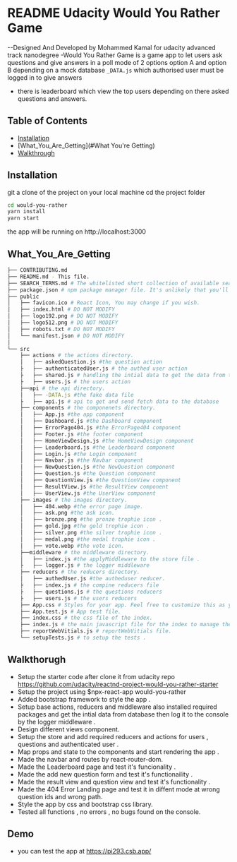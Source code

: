 # README Udacity Would You Rather Game
--Designed And Developed by Mohammed Kamal for udacity advanced track nanodegree
-Would You Rather Game is a game app to let users ask questions and give answers in a poll mode of 2 options option A and option B depending on a mock database ```_DATA.js``` which authorised user must be logged in to give answers 
- there is leaderboard which view the top users depending on there asked questions and answers.

## Table of Contents

- [Installation](#installation)
- [What_You_Are_Getting](#What You're Getting)
- [Walkthrough](#Walkthorugh)


## Installation
git a clone of the project on your local machine 
cd the project folder 
```sh
cd would-you-rather
yarn install
yarn start
```
the app will be running on http://localhost:3000
## What_You_Are_Getting
```bash
├── CONTRIBUTING.md
├── README.md - This file.
├── SEARCH_TERMS.md # The whitelisted short collection of available search terms for you to use with your app.
├── package.json # npm package manager file. It's unlikely that you'll need to modify this.
├── public
│   ├── favicon.ico # React Icon, You may change if you wish.
│   ├── index.html # DO NOT MODIFY
│   ├── logo192.png # DO NOT MODIFY
│   ├── logo512.png # DO NOT MODIFY
│   ├── robots.txt # DO NOT MODIFY
│   └── manifest.json # DO NOT MODIFY
│ 
└── src
    ├── actions # the actions directory.
    │   ├── askedQuestion.js #the question action 
    ├   ├── authenticatedUser.js # the authed user action
    ├   ├── shared.js # handling the intial data to get the data from the store 
    ├   ├── users.js # the users action 
    ├──api # the api directory.
    │   ├── -DATA.js #the fake data file 
    ├   ├── api.js # api to get and send fetch data to the database
    ├── components # the componenets directory.
    │   ├── App.js #the app component 
    │   ├── Dashboard.js #the Dashboard component 
    │   ├── ErrorPage404.js #the ErrorPage404 component 
    │   ├── Footer.js #the footer component 
    │   ├── HomeViewDesign.js #the HomeViewDesign component 
    │   ├── Leaderboard.js #the Leaderboard component 
    │   ├── Login.js #the Login component 
    │   ├── Navbar.js #the Navbar component 
    │   ├── NewQuestion.js #the NewQuestion component 
    │   ├── Question.js #the Question component 
    │   ├── QuestionView.js #the QuestionView component 
    │   ├── ResultView.js #the ResultView component 
    │   ├── UserView.js #the UserView component 
    ├── images # the images directory.
    │   ├── 404.webp #the error page image. 
    │   ├── ask.png #the ask icon. 
    │   ├── bronze.png #the pronze trophie icon . 
    │   ├── gold.jpg #the gold trophie icon . 
    │   ├── silver.png #the silver trophie icon . 
    │   ├── medal.png #the medal trophie icon . 
    │   ├── vote.webp #the vote icon.
    ├──middleware # the middleware directory.
    │   ├── index.js #the applyMiddleware to the store file .
    ├   ├── logger.js # the logger middleware
    ├── reducers # the reducers directory.
    │   ├── authedUser.js #the autheduser reducer. 
    ├   ├── index.js # the compine reducers file
    ├   ├── questions.js # the questions reducers 
    ├   ├── users.js # the users reducers 
    ├── App.css # Styles for your app. Feel free to customize this as you desire.
    ├── App.test.js # App test file. 
    ├── index.css # the css file of the index.
    ├── index.js # the main javascript file for the index to manage the store and the redux provider . 
    ├── reportWebVitials.js # reportWebVitials file. 
    └── setupTests.js # to setup the tests .

```

## Walkthorugh
- Setup the starter code after clone it from udacity repo https://github.com/udacity/reactnd-project-would-you-rather-starter
- Setup the project using 
$npx-react-app would-you-rather
- Added bootstrap framework to style the app .
- Setup base actions, reducers and middleware also installed required packages and get the intial data from database then log it to the console by the logger middleware . 
- Design different views component.
- Setup the store and add required reducers and actions for users , questions and authenticated user .
- Map props and state to the components and start rendering the app .
- Made the navbar and routes by react-router-dom.
- Made the Leaderboard page and test it's funcionality .
- Made the add new question form and test it's functionaility .
- Made the result view and question view and test it's functionality .
- Made the 404 Error Landing page and test it in diffent mode at wrong question ids and wrong path.
- Style the app by css and bootstrap css library.
- Tested all functions , no errors , no bugs found on the console.

## Demo
- you can test the app at 
https://pi293.csb.app/